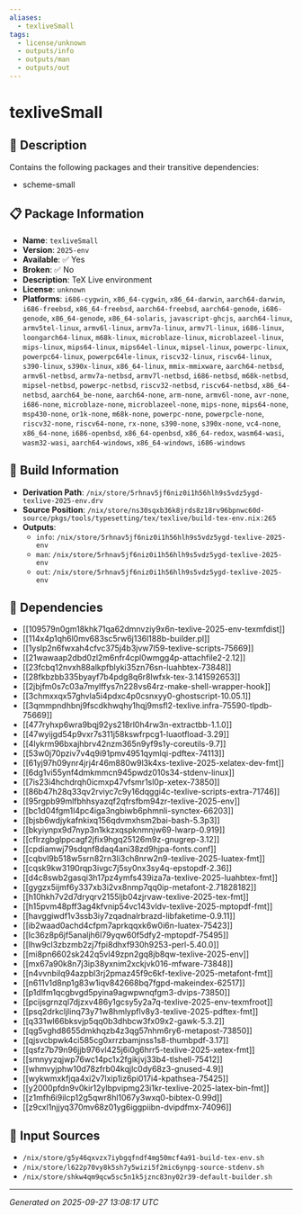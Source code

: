 ```yaml
---
aliases:
  - texliveSmall
tags:
  - license/unknown
  - outputs/info
  - outputs/man
  - outputs/out
---
```


# texliveSmall

## 📝 Description

Contains the following packages and their transitive dependencies:
 - scheme-small

## 📋 Package Information

- **Name**: `texliveSmall`
- **Version**: `2025-env`
- **Available**: ✅ Yes
- **Broken**: ✅ No
- **Description**: TeX Live environment
- **License**: `unknown`
- **Platforms**: `i686-cygwin`, `x86_64-cygwin`, `x86_64-darwin`, `aarch64-darwin`, `i686-freebsd`, `x86_64-freebsd`, `aarch64-freebsd`, `aarch64-genode`, `i686-genode`, `x86_64-genode`, `x86_64-solaris`, `javascript-ghcjs`, `aarch64-linux`, `armv5tel-linux`, `armv6l-linux`, `armv7a-linux`, `armv7l-linux`, `i686-linux`, `loongarch64-linux`, `m68k-linux`, `microblaze-linux`, `microblazeel-linux`, `mips-linux`, `mips64-linux`, `mips64el-linux`, `mipsel-linux`, `powerpc-linux`, `powerpc64-linux`, `powerpc64le-linux`, `riscv32-linux`, `riscv64-linux`, `s390-linux`, `s390x-linux`, `x86_64-linux`, `mmix-mmixware`, `aarch64-netbsd`, `armv6l-netbsd`, `armv7a-netbsd`, `armv7l-netbsd`, `i686-netbsd`, `m68k-netbsd`, `mipsel-netbsd`, `powerpc-netbsd`, `riscv32-netbsd`, `riscv64-netbsd`, `x86_64-netbsd`, `aarch64_be-none`, `aarch64-none`, `arm-none`, `armv6l-none`, `avr-none`, `i686-none`, `microblaze-none`, `microblazeel-none`, `mips-none`, `mips64-none`, `msp430-none`, `or1k-none`, `m68k-none`, `powerpc-none`, `powerpcle-none`, `riscv32-none`, `riscv64-none`, `rx-none`, `s390-none`, `s390x-none`, `vc4-none`, `x86_64-none`, `i686-openbsd`, `x86_64-openbsd`, `x86_64-redox`, `wasm64-wasi`, `wasm32-wasi`, `aarch64-windows`, `x86_64-windows`, `i686-windows`

## 🔧 Build Information

- **Derivation Path**: `/nix/store/5rhnav5jf6niz0i1h56hlh9s5vdz5ygd-texlive-2025-env.drv`
- **Source Position**: `/nix/store/ns30sqxb36k8jrds8z18rv96bpnwc60d-source/pkgs/tools/typesetting/tex/texlive/build-tex-env.nix:265`
- **Outputs**:
  - `info`:  `/nix/store/5rhnav5jf6niz0i1h56hlh9s5vdz5ygd-texlive-2025-env`
  - `man`:  `/nix/store/5rhnav5jf6niz0i1h56hlh9s5vdz5ygd-texlive-2025-env`
  - `out`:  `/nix/store/5rhnav5jf6niz0i1h56hlh9s5vdz5ygd-texlive-2025-env`

## 🔗 Dependencies

- [[109579n0gm18khk71qa62dmnvziy9x6n-texlive-2025-env-texmfdist]]
- [[114x4p1qh6l0mv683sc5rw6j136l188b-builder.pl]]
- [[1yslp2n6fwxah4cfvc375j4b3jvw7l59-texlive-scripts-75669]]
- [[21wawaap2dbd0zl2m6nfr4cpl0wmgg4p-attachfile2-2.12]]
- [[23fcbq12nvxh88alkpfblyki35zn76sn-luahbtex-73848]]
- [[28fkbzbb335byayf7b4pdg8q6r8lwfxk-tex-3.141592653]]
- [[2jbjfm0s7c03a7mylffys7n228vs64rz-make-shell-wrapper-hook]]
- [[3chmxxqx57ghvla5i4pdxc4p0csnxyy0-ghostscript-10.05.1]]
- [[3qmmpndhbnj9fscdkhwqhy1hqj9msfl2-texlive.infra-75590-tlpdb-75669]]
- [[477ryhxp6wra9bqj92ys218rl0h4rw3n-extractbb-1.1.0]]
- [[47wyijgd54p9vxr7s311j58kswfrpcg1-luaotfload-3.29]]
- [[4lykrm96bxajhbrv42nzm365n9yf9s1y-coreutils-9.7]]
- [[53w0j70pziv7v4q9i91pmv4951qymlqi-pdftex-74113]]
- [[61yj97h09ynr4jrj4r46m880w9l3k4xs-texlive-2025-xelatex-dev-fmt]]
- [[6dg1vi55ynf4dmkmmcn945pwdz010s34-stdenv-linux]]
- [[7is23i4hchdrqh0icmxp47vfsmr1sl0p-xetex-73850]]
- [[86b47h28q33qv2rviyc7c9y16dqggi4c-texlive-scripts-extra-71746]]
- [[95rgpb99mlfbhhsyazqf2qfrsfbm94zr-texlive-2025-env]]
- [[bc1d04fgm1l4pc4iga3ngbiwb6phmnli-synctex-66203]]
- [[bjsb6wdjykafnkixq156qdvmxhsm2bai-bash-5.3p3]]
- [[bkyiynpx9d7nyp3n1kkzxqspknmnjw69-lwarp-0.919]]
- [[cflrzgbglppcagf2jfix9hgq25126m9z-gnugrep-3.12]]
- [[cpdiamwj79sdqnf8daq4ani38zd9hjpa-fonts.conf]]
- [[cqbvl9b518w5srn82rn3li3ch8nrw2n9-texlive-2025-luatex-fmt]]
- [[cqsk9kw3190rqp3ivgc7j5sy0nx3sy4q-epstopdf-2.36]]
- [[d4c8swb2gasqi3h17pz4ymfs439iza7a-texlive-2025-luahbtex-fmt]]
- [[gygzx5ijmf6y337xb3i2vx8nmp7qq0ip-metafont-2.71828182]]
- [[h10hkh7v2d7dryqrv2155ljb04zjrvaw-texlive-2025-tex-fmt]]
- [[h15pvm48pff3ag4kfvnip54vc143vldv-texlive-2025-mptopdf-fmt]]
- [[havggiwdf1v3ssb3iy7zqadnalrbrazd-libfaketime-0.9.11]]
- [[ib2waad0achd4cfpm7aprkqqxk6w0i6n-luatex-75423]]
- [[lc36z8p6jf5analjh6l79yqw60f5dfy2-mptopdf-75495]]
- [[lhw9cl3zbzmb2zj7fpi8dhxf930h9253-perl-5.40.0]]
- [[mi8pn6602sk242q5vl49zpn2gq8jb8qw-texlive-2025-env]]
- [[mx67a90k8n7j3ip38yxnim2xckjvk016-mfware-73848]]
- [[n4vvnbilq94azpbl3rj2pmaz45f9c6kf-texlive-2025-metafont-fmt]]
- [[n611v1d8np1g83w1iqv842668bq7fgpd-makeindex-62517]]
- [[p1dlfm1qcgbvgd5pyina9agwpwnqfgm3-dvips-73850]]
- [[pcijsgrnzql7djzxv486y1gcsy5y2a7q-texlive-2025-env-texmfroot]]
- [[psq2drkcljlinq73y71w8hmlypflv8y3-texlive-2025-pdftex-fmt]]
- [[q331wl66bksvjp5qq0b3dhbcw3fx09x2-gawk-5.3.2]]
- [[qg5vghd8655dmkhqzb4z3qg57nhm6ry6-metapost-73850]]
- [[qjsvcbpwk4ci585cg0xrrzbamjnss1s8-thumbpdf-3.17]]
- [[qsfz7b79n96jjb976vl425j6i0g6hrr5-texlive-2025-xetex-fmt]]
- [[smnyyzqjwp76wc14pc1x2fgikjvj33b4-tlshell-75412]]
- [[whmvyjphw10d78zfrb04kqjlc0dy68z3-gnused-4.9]]
- [[wykwmxkfjqa4xi2v7lxip1iz6pi017i4-kpathsea-75425]]
- [[y2000pfdn9v0kir12ylbpvipmg23i1kr-texlive-2025-latex-bin-fmt]]
- [[z1mfh6i9ilcp12g5qwr8hl1067y3wxq0-bibtex-0.99d]]
- [[z9cxl1njjyq370mv68z01yg6iggpiibn-dvipdfmx-74096]]

## 📁 Input Sources

- `/nix/store/g5y46qxvzx7iybgqfndf4mg50mcf4a91-build-tex-env.sh`
- `/nix/store/l622p70vy8k5sh7y5wizi5f2mic6ynpg-source-stdenv.sh`
- `/nix/store/shkw4qm9qcw5sc5n1k5jznc83ny02r39-default-builder.sh`

---
*Generated on 2025-09-27 13:08:17 UTC*
